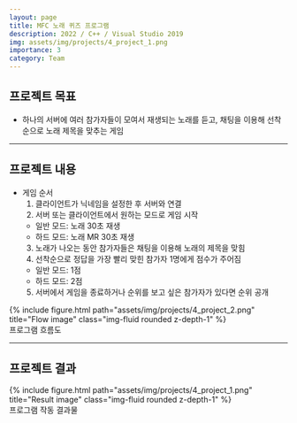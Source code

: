 ```yaml
---
layout: page
title: MFC 노래 퀴즈 프로그램
description: 2022 / C++ / Visual Studio 2019
img: assets/img/projects/4_project_1.png
importance: 3
category: Team
---
```


## 프로젝트 목표
- 하나의 서버에 여러 참가자들이 모여서 재생되는 노래를 듣고, 채팅을 이용해 선착순으로 노래 제목을 맞추는 게임

---

## 프로젝트 내용
- 게임 순서
  1. 클라이언트가 닉네임을 설정한 후 서버와 연결
  2. 서버 또는 클라이언트에서 원하는 모드로 게임 시작
    - 일반 모드: 노래 30초 재생
    - 하드 모드: 노래 MR 30초 재생
  3. 노래가 나오는 동안 참가자들은 채팅을 이용해 노래의 제목을 맞힘
  4. 선착순으로 정답을 가장 빨리 맞힌 참가자 1명에게 점수가 주어짐
    - 일반 모드: 1점
    - 하드 모드: 2점
  5. 서버에서 게임을 종료하거나 순위를 보고 싶은 참가자가 있다면 순위 공개

<div class="row">
    <div class="col-sm mt-3 mt-md-0">
        {% include figure.html path="assets/img/projects/4_project_2.png" title="Flow image" class="img-fluid rounded z-depth-1" %}
    </div>
</div>
<div class="caption">
    프로그램 흐름도
</div>

---

## 프로젝트 결과

<div class="row">
    <div class="col-sm mt-3 mt-md-0">
        {% include figure.html path="assets/img/projects/4_project_1.png" title="Result image" class="img-fluid rounded z-depth-1" %}
    </div>
</div>
<div class="caption">
    프로그램 작동 결과물
</div>


